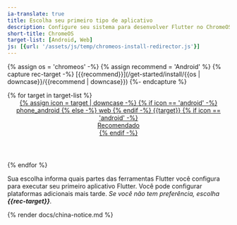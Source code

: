 ```yaml
---
ia-translate: true
title: Escolha seu primeiro tipo de aplicativo
description: Configure seu sistema para desenvolver Flutter no ChromeOS.
short-title: ChromeOS
target-list: [Android, Web]
js: [{url: '/assets/js/temp/chromeos-install-redirector.js'}]
---
```


{% assign os = 'chromeos' -%}
{% assign recommend = 'Android' %}
{% capture rec-target -%}
[{{recommend}}](/get-started/install/{{os | downcase}}/{{recommend | downcase}})
{%- endcapture %}

<div class="card-grid narrow">
{% for target in target-list %}
  <a class="card card-app-type card-chromeos" id="install-{{os | remove: ' ' | downcase}}" href="/get-started/install/{{os | remove: ' ' | downcase}}/{{target | downcase}}">
    <div class="card-body">
      <header class="card-title text-center">
        <span class="d-block h1">
          {% assign icon = target | downcase -%}
          {% if icon == 'android' -%}
            <span class="material-symbols">phone_android</span>
          {% else -%}
            <span class="material-symbols">web</span>
          {% endif -%}
        </span>
        <span class="text-muted text-nowrap">{{target}}</span>
        {% if icon == 'android' -%}
          <div class="card-subtitle">Recomendado</div>
        {% endif -%}
      </header>
    </div>
  </a>
{% endfor %}
</div>

Sua escolha informa quais partes das ferramentas Flutter você configura
para executar seu primeiro aplicativo Flutter.
Você pode configurar plataformas adicionais mais tarde.
_Se você não tem preferência, escolha **{{rec-target}}**._

{% render docs/china-notice.md %}
